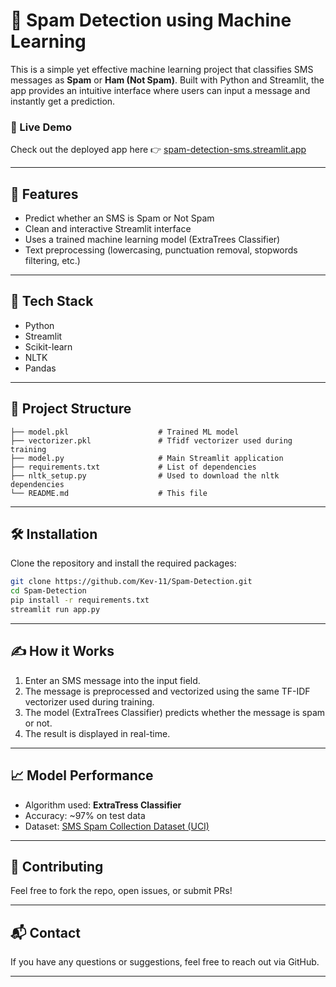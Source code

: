# 📱 Spam Detection using Machine Learning

This is a simple yet effective machine learning project that classifies SMS messages as **Spam** or **Ham (Not Spam)**. Built with Python and Streamlit, the app provides an intuitive interface where users can input a message and instantly get a prediction.

### 🔗 Live Demo
Check out the deployed app here 👉 [spam-detection-sms.streamlit.app](https://spam-detection-sms.streamlit.app)

---

## 🚀 Features

- Predict whether an SMS is Spam or Not Spam
- Clean and interactive Streamlit interface
- Uses a trained machine learning model (ExtraTrees Classifier)
- Text preprocessing (lowercasing, punctuation removal, stopwords filtering, etc.)

---

## 🧠 Tech Stack

- Python  
- Streamlit  
- Scikit-learn  
- NLTK  
- Pandas  

---

## 📂 Project Structure

```
├── model.pkl                    # Trained ML model
├── vectorizer.pkl               # Tfidf vectorizer used during training
├── model.py                     # Main Streamlit application
├── requirements.txt             # List of dependencies
├── nltk_setup.py                # Used to download the nltk dependencies
└── README.md                    # This file
```

---

## 🛠️ Installation

Clone the repository and install the required packages:

```bash
git clone https://github.com/Kev-11/Spam-Detection.git
cd Spam-Detection
pip install -r requirements.txt
streamlit run app.py
```

---

## ✍️ How it Works

1. Enter an SMS message into the input field.
2. The message is preprocessed and vectorized using the same TF-IDF vectorizer used during training.
3. The model (ExtraTrees Classifier) predicts whether the message is spam or not.
4. The result is displayed in real-time.

---

## 📈 Model Performance

- Algorithm used: **ExtraTress Classifier**
- Accuracy: ~97% on test data
- Dataset: [SMS Spam Collection Dataset (UCI)](https://archive.ics.uci.edu/ml/datasets/sms+spam+collection)

---

## 🤝 Contributing

Feel free to fork the repo, open issues, or submit PRs!

---

## 📬 Contact

If you have any questions or suggestions, feel free to reach out via GitHub.

---
